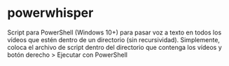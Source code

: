 # powerwhisper
Script para PowerShell (Windows 10+) para pasar voz a texto en todos los vídeos que estén dentro de un directorio (sin recursividad). Simplemente, coloca el archivo de script dentro del directorio que contenga los vídeos y botón derecho > Ejecutar con PowerShell

